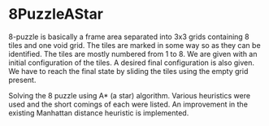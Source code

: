 # 8PuzzleAStar

8-puzzle is basically a frame area separated into 3x3 grids containing 8 tiles and one void grid. The tiles are marked in some way so as they can be identified. The tiles are mostly numbered from 1 to 8. We are given with an initial configuration of the tiles. A desired final configuration is also given. We have to reach the final state by sliding the tiles using the empty grid present.

Solving the 8 puzzle using A* (a star) algorithm. Various heuristics were used and the short comings of each were listed. An improvement in the existing Manhattan distance heuristic is implemented.
